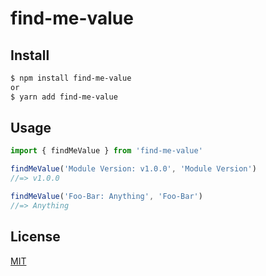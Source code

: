 # find-me-value

## Install

```sh
$ npm install find-me-value
or
$ yarn add find-me-value
```

## Usage

```ts
import { findMeValue } from 'find-me-value'

findMeValue('Module Version: v1.0.0', 'Module Version')
//=> v1.0.0

findMeValue('Foo-Bar: Anything', 'Foo-Bar')
//=> Anything
```

## License

[MIT](https://github.com/siberianmh/siberianmh/blob/master/LICENSE.md)
